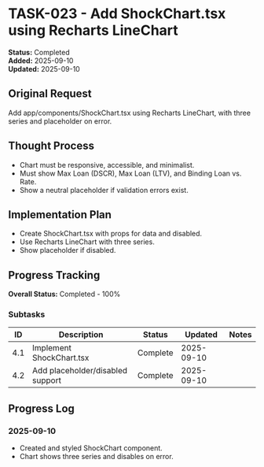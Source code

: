 # TASK-023 - Add ShockChart.tsx using Recharts LineChart

**Status:** Completed  
**Added:** 2025-09-10  
**Updated:** 2025-09-10

## Original Request
Add app/components/ShockChart.tsx using Recharts LineChart, with three series and placeholder on error.

## Thought Process
- Chart must be responsive, accessible, and minimalist.
- Must show Max Loan (DSCR), Max Loan (LTV), and Binding Loan vs. Rate.
- Show a neutral placeholder if validation errors exist.

## Implementation Plan
- Create ShockChart.tsx with props for data and disabled.
- Use Recharts LineChart with three series.
- Show placeholder if disabled.

## Progress Tracking
**Overall Status:** Completed - 100%

### Subtasks
| ID | Description | Status | Updated | Notes |
|----|-------------|--------|---------|-------|
| 4.1 | Implement ShockChart.tsx | Complete | 2025-09-10 | |
| 4.2 | Add placeholder/disabled support | Complete | 2025-09-10 | |

## Progress Log
### 2025-09-10
- Created and styled ShockChart component.
- Chart shows three series and disables on error.
